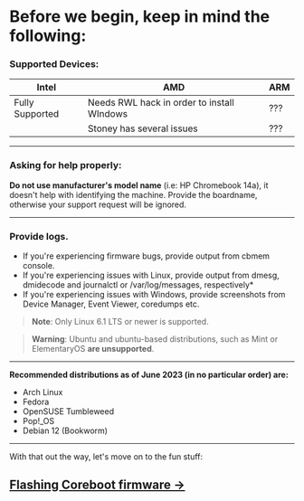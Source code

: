 # Before we begin, keep in mind the following:

### Supported Devices:

| Intel            | AMD           |                              ARM            |
| ---------------- | --------------------------------------------| ------------- |
| Fully Supported  | Needs RWL hack in order to install WIndows  | ??? |
|     | Stoney has several issues                   | ??? |

-------------

### Asking for help properly:

**Do not use manufacturer's model name** (i.e: HP Chromebook 14a), it doesn't help with identifying the machine. Provide the boardname, otherwise your support request will be ignored.

--------------

### Provide logs.

* If you're experiencing firmware bugs, provide output from cbmem console.
* If you're experiencing issues with Linux, provide output from dmesg, dmidecode and journalctl or /var/log/messages, respectively*
* If you're experiencing issues with Windows, provide screenshots from Device Manager, Event Viewer, coredumps etc.

>**Note**: Only Linux 6.1 LTS or newer is supported.

>**Warning**: Ubuntu and ubuntu-based distributions, such as Mint or ElementaryOS **are unsupported**.

--------------

**Recommended distributions as of June 2023 (in no particular order) are:**

* Arch Linux
* Fedora
* OpenSUSE Tumbleweed
* Pop!_OS
* Debian 12 (Bookworm)

----------------

With that out the way, let's move on to the fun stuff:

## [Flashing Coreboot firmware →](firmware.md) 
